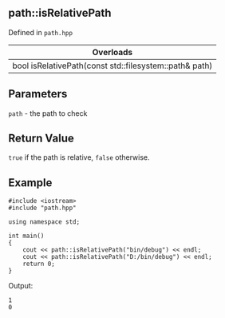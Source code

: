 ## path::isRelativePath
Defined in `path.hpp`

| Overloads |
| --- |
| bool isRelativePath(const std::filesystem::path& path) |

## Parameters
`path` - the path to check

## Return Value
`true` if the path is relative, `false` otherwise.

## Example
```
#include <iostream>
#include "path.hpp"

using namespace std;

int main()
{
    cout << path::isRelativePath("bin/debug") << endl;
    cout << path::isRelativePath("D:/bin/debug") << endl;
    return 0;
}
```
Output:
```
1
0
```
